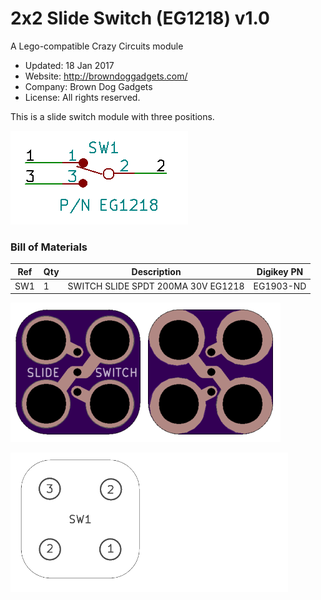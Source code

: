 <!--- start title --->
# 2x2 Slide Switch (EG1218) v1.0
A Lego-compatible Crazy Circuits module

- Updated: 18 Jan 2017
- Website: http://browndoggadgets.com/
- Company: Brown Dog Gadgets
- License: All rights reserved.

<!--- end title --->
This is a slide switch module with three positions. 

![Schematic](schematic.png)

### Bill of Materials

<!--- bom start --->
|Ref|Qty|Description|Digikey PN|
|---|---|-----------|------|
|SW1|1|SWITCH SLIDE SPDT 200MA 30V EG1218|EG1903-ND|


<!--- bom end --->
![Gerber Preview](preview.png)

![Assembly](assembly.png)



